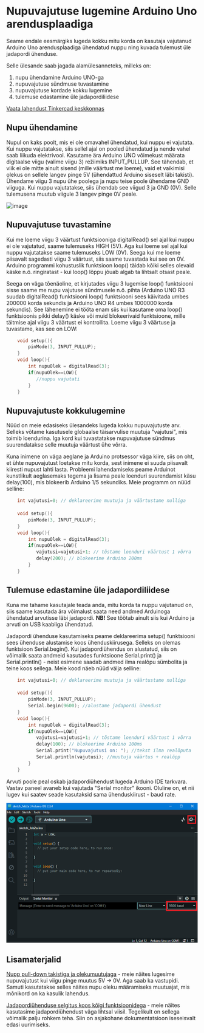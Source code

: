# Nupuvajutuse lugemine Arduino Uno arendusplaadiga

Seame endale eesmärgiks lugeda kokku mitu korda on kasutaja vajutanud Arduino Uno arendusplaadiga ühendatud nuppu ning kuvada tulemust üle jadapordi ühenduse.

Selle ülesande saab jagada alamülesanneteks, milleks on:

1. nupu ühendamine Arduino UNO-ga
2. nupuvajutuse sündmuse tuvastamine
3. nupuvajutuse kordade kokku lugemine
4. tulemuse edastamine üle jadapordiliidese

[Vaata lahendust Tinkercad keskkonnas](https://www.tinkercad.com/things/dHP2XfOs5vp-nupu-naide?sharecode=jzB2TWMdpPlzkOqoctD38mrp9T9ty2W0vcmSFo8u6xI)

## Nupu ühendamine
Nupul on kaks poolt, mis ei ole omavahel ühendatud, kui nuppu ei vajutata. Kui nuppu vajutatakse, siis sellel ajal on pooled ühendatud ja nende vahel saab liikuda elektrivool.
Kasutame ära Arduino UNO võimekust määrata digitaalse viigu (valime viigu 3) režiimiks INPUT_PULLUP. See tähendab, et viik ei ole mitte ainult sisend (mille väärtust me loeme), vaid et vaikimisi olekus on sellele langev pinge 5V (ühendattud Arduino siseselt läbi takisti). 
Ühendame viigu 3 nupu ühe poolega ja nupu teise poole ühendame GND viiguga. Kui nuppu vajutatakse, siis ühendab see viigud 3 ja GND (0V). Selle tulemusena muutub viigule 3 langev pinge 0V peale.

![image](./meedia/ühendus_nupp.png)

## Nupuvajutuse tuvastamine
Kui me loeme viigu 3 väärtust funktsiooniga digitalRead() sel ajal kui nuppu ei ole vajutatud, saame tulemuseks HIGH (5V). Aga kui loeme sel ajal kui nuppu vajutatakse saame tulemuseks LOW (0V). 
Seega kui me loeme piisavalt sagedasti viigu 3 väärtust, siis saame tuvastada kui see on 0V. Arduino programmi kohustuslik funktsioon loop() täidab kõiki selles olevaid käske n.ö. ringiratast - kui loop() lõppu jõuab algab ta lihtsalt otsast peale. 

Seega on väga tõenäoline, et kirjutades viigu 3 lugemise loop() funktsiooni sisse saame me nupu vajutuse sündmusele n.ö. pihta (Arduino UNO R3 suudab digitalRead() funktsiooni loop() funktsiooni sees käivitada umbes 200000 korda sekundis ja Arduino UNO R4 umbes 1000000 korda sekundis). See lähenemine ei tööta enam siis kui kasutame oma loop() funktsioonis pikki delay() käske või muid blokeerivaid funktsioone, mille täitmise ajal viigu 3 väärtust ei kontrollita. Loeme viigu 3 väärtuse ja tuvastame, kas see on LOW:
~~~cpp
    void setup(){
        pinMode(3, INPUT_PULLUP);
    }
    void loop(){
        int nupuOlek = digitalRead(3);
        if(nupuOlek==LOW){
           //nuppu vajutati 
        }
    }
~~~
## Nupuvajutuste kokkulugemine
Nüüd on meie edasiseks ülesandeks lugeda kokku nupuvajutuste arv. Selleks võtame kasutusele globaalse täisarvulise muutuja "vajutusi", mis toimib loendurina. Iga kord kui tuvastatakse nupuvajutuse sündmus suurendatakse selle muutuja väärtust ühe võrra. 

Kuna inimene on väga aeglane ja Arduino protsessor väga kiire, siis on oht, et ühte nupuvajutust loetakse mitu korda, sest inimene ei suuda piisavalt kiiresti nupust lahti lasta. Probleemi lahendamiseks peame Arduinot kunstlikult aeglasemaks tegema ja lisama peale loenduri suurendamist käsu delay(100), mis blokeerib Arduino 1/5 sekundiks. Meie programm on nüüd selline:
~~~cpp
    int vajutusi=0; // deklareerime muutuja ja väärtustame nulliga

    void setup(){
        pinMode(3, INPUT_PULLUP);
    }
    void loop(){
        int nupuOlek = digitalRead(3);
        if(nupuOlek==LOW){
           vajutusi=vajutusi+1; // tõstame loenduri väärtust 1 võrra
           delay(200); // blokeerime Arduino 200ms 
        }
    }
~~~

## Tulemuse edastamine üle jadapordiliidese
Kuna me tahame kasutajale teada anda, mitu korda ta nuppu vajutanud on, siis saame kasutada ära võimalust saata need andmed Arduinoga ühendatud arvutisse läbi jadapordi.  **NB!** See töötab ainult siis kui Arduino ja arvuti on USB kaabliga ühendatud.

Jadapordi ühenduse kasutamiseks peame deklareerima setup() funktsiooni sees ühenduse alustamise koos ühenduskiirusega. Selleks on olemas funktsioon Serial.begin(). Kui jadapordiühendus on alustatud, siis on võimalik saata andmeid kasutades funktsioone Serial.print() ja Serial.println() - neist esimene saadab andmed ilma realõpu sümbolita ja teine koos sellega. Meie kood näeb nüüd välja selline:
~~~cpp
    int vajutusi=0; // deklareerime muutuja ja väärtustame nulliga

    void setup(){
        pinMode(3, INPUT_PULLUP);
        Serial.begin(9600); //alustame jadapordi ühendust
    }
    void loop(){
        int nupuOlek = digitalRead(3);
        if(nupuOlek==LOW){
           vajutusi=vajutusi+1; // tõstame loenduri väärtust 1 võrra
           delay(100); // blokeerime Arduino 100ms
           Serial.print("Nupuvajutusi on: "); //tekst ilma realõputa
           Serial.println(vajutusi); //muutuja väärtus + realõpp
        }
    }
~~~

Arvuti poole peal oskab jadapordiühendust lugeda Arduino IDE tarkvara. Vastav paneel avaneb kui vajutada "Serial monitor" ikooni. Oluline on, et nii lugev kui saatev seade kasutaksid sama ühenduskiirust - baud rate.

![image](./meedia/IDE_serial.png)

## Lisamaterjalid
[Nupp pull-down takistiga ja olekumuutujaga](https://docs.arduino.cc/built-in-examples/digital/Button/) - meie näites lugesime nupuvajutust kui viigu pinge muutus 5V -> 0V. Aga saab ka vastupidi. Samuti kasutatakse selles näites nupu oleku määramiseks muutuajat, mis mõnikord on ka kasulik lahendus.

[Jadapordiühenduse selgitus koos kõigi funktsioonidega](https://docs.arduino.cc/language-reference/en/functions/communication/serial/) - meie näites kasutasime jadapordiühendust väga lihtsal viisil. Tegelikult on sellega võimalik palju rohkem teha. Siin on asjakohane dokumentatsioon iseseisvalt edasi uurimiseks.